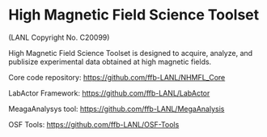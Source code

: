 # High Magnetic Field Science Toolset

(LANL Copyright No. C20099)

High Magnetic Field Science Toolset is designed to acquire, analyze, and publisize experimental data obtained at high magnetic fields.

Core code repository: https://github.com/ffb-LANL/NHMFL_Core

LabActor Framework: https://github.com/ffb-LANL/LabActor

MeagaAnalysys tool: https://github.com/ffb-LANL/MegaAnalysis

OSF Tools: https://github.com/ffb-LANL/OSF-Tools
